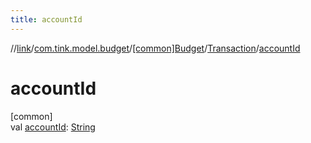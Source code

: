 ```yaml
---
title: accountId
---
```

//[link](../../../../index.html)/[com.tink.model.budget](../../index.html)/[[common]Budget](../index.html)/[Transaction](index.html)/[accountId](account-id.html)



# accountId



[common]\
val [accountId](account-id.html): [String](https://kotlinlang.org/api/latest/jvm/stdlib/kotlin/-string/index.html)




